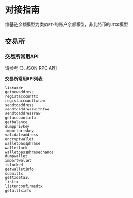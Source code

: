 # 对接指南

维基链余额模型为类似`ETH`的账户余额模型，非比特币的`UTXO`模型

## 交易所

### 交易所常用API
请参考 [3. JSON RPC API]

**交易所常用API列表**
```
listaddr
getnewaddress
registaccounttx
registaccounttxraw
sendtoaddress
sendtoaddresswithfee
sendtoaddressraw
getaccountinfo
getbalance
dumpprivkey
importprivkey
validateaddress
encryptwallet
walletpassphrase
walletlock
walletpassphrasechange
dumpwallet
importwallet
islocked
getwalletinfo
submittx
gettxdetail
listtx
listunconfirmedtx
getalltxinfo
```
